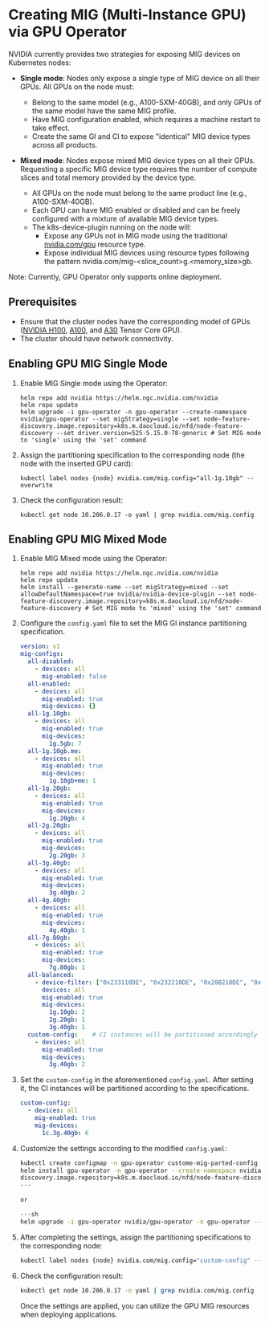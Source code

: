 # Creating MIG (Multi-Instance GPU) via GPU Operator

NVIDIA currently provides two strategies for exposing MIG devices on Kubernetes nodes:

- **Single mode**: Nodes only expose a single type of MIG device on all their GPUs. All GPUs on the node must:
    - Belong to the same model (e.g., A100-SXM-40GB), and only GPUs of the same model have the same MIG profile.
    - Have MIG configuration enabled, which requires a machine restart to take effect.
    - Create the same GI and CI to expose "identical" MIG device types across all products.

- **Mixed mode**: Nodes expose mixed MIG device types on all their GPUs. Requesting a specific MIG device type requires the number of compute slices and total memory provided by the device type.
    - All GPUs on the node must belong to the same product line (e.g., A100-SXM-40GB).
    - Each GPU can have MIG enabled or disabled and can be freely configured with a mixture of available MIG device types.
    - The k8s-device-plugin running on the node will:
        - Expose any GPUs not in MIG mode using the traditional [nvidia.com/gpu](http://nvidia.com/gpu) resource type.
        - Expose individual MIG devices using resource types following the pattern nvidia.com/mig-<slice_count>g.<memory_size>gb.

Note: Currently, GPU Operator only supports online deployment.

## Prerequisites

- Ensure that the cluster nodes have the corresponding model of GPUs ([NVIDIA H100](https://www.nvidia.com/en-us/data-center/h100/), [A100](https://www.nvidia.com/en-us/data-center/a100/), and [A30](https://www.nvidia.com/en-us/data-center/products/a30-gpu/) Tensor Core GPU).
- The cluster should have network connectivity.

## Enabling GPU MIG Single Mode

1. Enable MIG Single mode using the Operator:

    ```shell
    helm repo add nvidia https://helm.ngc.nvidia.com/nvidia
    helm repo update
    helm upgrade -i gpu-operator -n gpu-operator --create-namespace nvidia/gpu-operator --set migStrategy=single --set node-feature-discovery.image.repository=k8s.m.daocloud.io/nfd/node-feature-discovery --set driver.version=525-5.15.0-78-generic # Set MIG mode to 'single' using the 'set' command
    ```

2. Assign the partitioning specification to the corresponding node (the node with the inserted GPU card):

    ```shell
    kubectl label nodes {node} nvidia.com/mig.config="all-1g.10gb" --overwrite
    ```

3. Check the configuration result:

    ```shell
    kubectl get node 10.206.0.17 -o yaml | grep nvidia.com/mig.config
    ```

## Enabling GPU MIG Mixed Mode

1. Enable MIG Mixed mode using the Operator:

    ```shell
    helm repo add nvidia https://helm.ngc.nvidia.com/nvidia
    helm repo update
    helm install --generate-name --set migStrategy=mixed --set allowDefaultNamespace=true nvidia/nvidia-device-plugin --set node-feature-discovery.image.repository=k8s.m.daocloud.io/nfd/node-feature-discovery # Set MIG mode to 'mixed' using the 'set' command
    ```

2. Configure the `config.yaml` file to set the MIG GI instance partitioning specification.

    ```yaml
    version: v1
    mig-configs:
      all-disabled:
        - devices: all
          mig-enabled: false
      all-enabled:
        - devices: all
          mig-enabled: true
          mig-devices: {}
      all-1g.10gb:
        - devices: all
          mig-enabled: true
          mig-devices:
            1g.5gb: 7
      all-1g.10gb.me:
        - devices: all
          mig-enabled: true
          mig-devices:
            1g.10gb+me: 1
      all-1g.20gb:
        - devices: all
          mig-enabled: true
          mig-devices:
            1g.20gb: 4
      all-2g.20gb:
        - devices: all
          mig-enabled: true
          mig-devices:
            2g.20gb: 3
      all-3g.40gb:
        - devices: all
          mig-enabled: true
          mig-devices:
            3g.40gb: 2
      all-4g.40gb:
        - devices: all
          mig-enabled: true
          mig-devices:
            4g.40gb: 1
      all-7g.80gb:
        - devices: all
          mig-enabled: true
          mig-devices:
            7g.80gb: 1
      all-balanced:
        - device-filter: ["0x233110DE", "0x232210DE", "0x20B210DE", "0x20B510DE", "0x20F310DE", "0x20F510DE"]
          devices: all
          mig-enabled: true
          mig-devices:
            1g.10gb: 2
            2g.20gb: 1
            3g.40gb: 1
      custom-config:    # CI instances will be partitioned accordingly after configuration
        - devices: all
          mig-enabled: true
          mig-devices:
            3g.40gb: 2
    ```

3. Set the `custom-config` in the aforementioned `config.yaml`. After setting it, the CI instances will be partitioned according to the specifications.

    ```yaml title="config.yaml"
    custom-config:
      - devices: all
        mig-enabled: true
        mig-devices:
          1c.3g.40gb: 6
    ```

4. Customize the settings according to the modified `config.yaml`:

    ```sh
    kubectl create configmap -n gpu-operator custome-mig-parted-config --from-file=config.yaml
    helm install gpu-operator -n gpu-operator --create-namespace nvidia/gpu-operator --set migManager.config.name=mig-config --set node-feature-
    discovery.image.repository=k8s.m.daocloud.io/nfd/node-feature-discovery
    ···
    
    or
    
    ···sh
    helm upgrade -i gpu-operator nvidia/gpu-operator -n gpu-operator --set mig.strategy=mixed --set migManager.config.name=custome-mig-parted-config --set node-feature-discovery.image.repository=k8s.m.daocloud.io/nfd/node-feature-discovery
    ```

5. After completing the settings, assign the partitioning specifications to the corresponding node:

    ```sh
    kubectl label nodes {node} nvidia.com/mig.config="custom-config" --overwrite
    ```

6. Check the configuration result:

    ```sh
    kubectl get node 10.206.0.17 -o yaml | grep nvidia.com/mig.config
    ```

   Once the settings are applied, you can utilize the GPU MIG resources when deploying applications.
